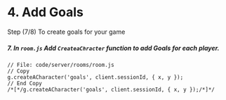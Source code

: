 # 4. Add Goals

Step (7/8) To create goals for your game

##### 7. In `room.js` Add `CreateaChracter` function to add Goals for each player.

```
// File: code/server/rooms/room.js
// Copy 
g.createACharacter('goals', client.sessionId, { x, y });
// End Copy
/*[*/g.createACharacter('goals', client.sessionId, { x, y });/*]*/
```